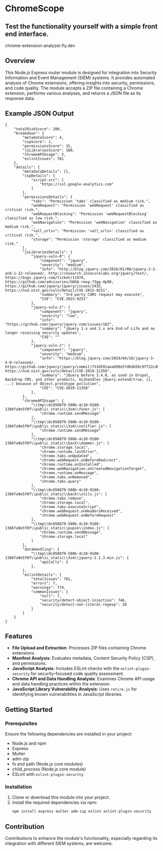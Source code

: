 
# ChromeScope

## Test the functionality yourself with a simple front end interface.

chrome-extension-analyzer.fly.dev

## Overview

This Node.js Express router module is designed for integration into Security Information and Event Management (SIEM) systems. It provides automated analysis of Chrome extensions, offering insights into security, permissions, and code quality. The module accepts a ZIP file containing a Chrome extension, performs various analyses, and returns a JSON file as its response data. 

## Example JSON Output

```
{
    "totalRiskScore": 200,
    "breakdown": {
        "metadataScore": 4,
        "cspScore": 1,
        "permissionsScore": 15,
        "jsLibrariesScore": 180,
        "chromeAPIUsage": 5,
        "eslintIssues": 781
    },
    "details": {
        "metadataDetails": {},
        "cspDetails": {
            "script-src": [
                "https://ssl.google-analytics.com"
            ]
        },
        "permissionsDetails": {
            "tabs": "Permission 'tabs' classified as medium risk.",
            "webRequest": "Permission 'webRequest' classified as critical risk.",
            "webRequestBlocking": "Permission 'webRequestBlocking' classified as low risk.",
            "webNavigation": "Permission 'webNavigation' classified as medium risk.",
            "<all_urls>": "Permission '<all_urls>' classified as critical risk.",
            "storage": "Permission 'storage' classified as medium risk."
        },
        "jsLibrariesDetails": {
            "jquery-vuln-0": {
                "component": "jquery",
                "severity": "medium",
                "info": "http://blog.jquery.com/2016/01/08/jquery-2-2-and-1-12-released/, http://research.insecurelabs.org/jquery/test/, https://bugs.jquery.com/ticket/11974, https://github.com/advisories/GHSA-rmxg-73gg-4p98, https://github.com/jquery/jquery/issues/2432, https://nvd.nist.gov/vuln/detail/CVE-2015-9251",
                "summary": "3rd party CORS request may execute",
                "CVE": "CVE-2015-9251"
            },
            "jquery-vuln-1": {
                "component": "jquery",
                "severity": "low",
                "info": "https://github.com/jquery/jquery.com/issues/162",
                "summary": "jQuery 1.x and 2.x are End-of-Life and no longer receiving security updates",
                "CVE": ""
            },
            "jquery-vuln-2": {
                "component": "jquery",
                "severity": "medium",
                "info": "https://blog.jquery.com/2019/04/10/jquery-3-4-0-released/, https://github.com/jquery/jquery/commit/753d591aea698e57d6db58c9f722cd0808619b1b, https://nvd.nist.gov/vuln/detail/CVE-2019-11358",
                "summary": "jQuery before 3.4.0, as used in Drupal, Backdrop CMS, and other products, mishandles jQuery.extend(true, {}, ...) because of Object.prototype pollution",
                "CVE": "CVE-2019-11358"
            },
        },
        "chromeAPIUsage": {
            "\\tmp\\0c850879-580b-4c10-9180-1386fa9e5f0f\\public_static\\3sm\\foner.js": [
                "chrome.runtime.sendMessage"
            ],
            "\\tmp\\0c850879-580b-4c10-9180-1386fa9e5f0f\\public_static\\3sm\\notifier.js": [
                "chrome.runtime.sendMessage"
            ],
            "\\tmp\\0c850879-580b-4c10-9180-1386fa9e5f0f\\public_static\\back\\dommer.js": [
                "chrome.storage.local",
                "chrome.runtime.lastError",
                "chrome.tabs.onUpdated",
                "chrome.webRequest.onBeforeRedirect",
                "chrome.runtime.onInstalled",
                "chrome.webNavigation.onCreatedNavigationTarget",
                "chrome.runtime.onMessage",
                "chrome.tabs.onRemoved",
                "chrome.tabs.query"
            ],
            "\\tmp\\0c850879-580b-4c10-9180-1386fa9e5f0f\\public_static\\back\\utils.js": [
                "chrome.tabs.remove",
                "chrome.storage.local",
                "chrome.tabs.executeScript",
                "chrome.webRequest.onHeadersReceived",
                "chrome.webRequest.onBeforeRequest"
            ],
            "\\tmp\\0c850879-580b-4c10-9180-1386fa9e5f0f\\public_static\\pupik\\index.js": [
                "chrome.runtime.sendMessage",
                "chrome.storage.local"
            ]
        },
        "dataHandling": {
            "\\tmp\\0c850879-580b-4c10-9180-1386fa9e5f0f\\public_static\\3sm\\jquery-2.1.3.min.js": {
                "apiCalls": 2
            },
        },
        "eslintDetails": {
            "totalIssues": 781,
            "errors": 7,
            "warnings": 774,
            "commonIssues": {
                "null": 7,
                "security/detect-object-injection": 746,
                "security/detect-non-literal-regexp": 28
            }
        }
    }
}
```

## Features

- **File Upload and Extraction**: Processes ZIP files containing Chrome extensions.
- **Manifest Analysis**: Evaluates metadata, Content Security Policy (CSP), and permissions.
- **JavaScript Analysis**: Includes ESLint checks with the `eslint-plugin-security` for security-focused code quality assessment.
- **Chrome API and Data Handling Analysis**: Examines Chrome API usage and data handling practices within the extension.
- **JavaScript Library Vulnerability Analysis**: Uses `retire.js` for identifying known vulnerabilities in JavaScript libraries.

## Getting Started

### Prerequisites

Ensure the following dependencies are installed in your project:
- Node.js and npm
- Express
- Multer
- adm-zip
- fs and path (Node.js core modules)
- child_process (Node.js core module)
- ESLint with `eslint-plugin-security`

### Installation

1. Clone or download this module into your project.
2. Install the required dependencies via npm:
   ```bash
   npm install express multer adm-zip eslint eslint-plugin-security
   ```


## Contribution

Contributions to enhance the module's functionality, especially regarding its integration with different SIEM systems, are welcome.


